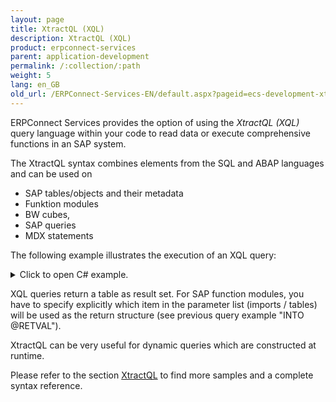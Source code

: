 ```yaml
---
layout: page
title: XtractQL (XQL)
description: XtractQL (XQL)
product: erpconnect-services
parent: application-development
permalink: /:collection/:path
weight: 5
lang: en_GB
old_url: /ERPConnect-Services-EN/default.aspx?pageid=ecs-development-xtractql
---
```


ERPConnect Services provides the option of using the *XtractQL (XQL)* query language within your code to read data or execute comprehensive functions in an SAP system. 

The XtractQL syntax combines elements from the SQL and ABAP languages and can be used on

- SAP tables/objects and their metadata
- Funktion modules
- BW cubes,
- SAP queries
- MDX statements

The following example illustrates the execution of an XQL query:



<details>
<summary>Click to open C# example.</summary>
{% highlight csharp %}
using ERPConnectServices;
// ....
ERPConnectServiceClient client = new ERPConnectServiceClient();
DataTable dt = client.ExecuteXQL("SELECT TOP 50 * FROM MAKT");
{% endhighlight %}
</details>

XQL queries return a table as result set. For SAP function modules, you have to specify explicitly which item in the parameter list (imports / tables) will be used as the return structure (see previous query example "INTO @RETVAL").

XtractQL can be very useful for dynamic queries which are constructed at runtime. 


Please refer to the section [XtractQL](../../xtractql) to find more samples and a complete syntax reference. 